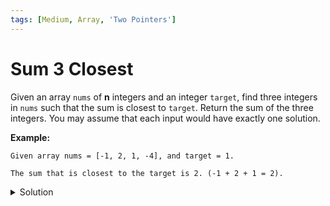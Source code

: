 ```yaml
---
tags: [Medium, Array, 'Two Pointers']
---
```


# Sum 3 Closest

Given an array `nums` of **n** integers and an integer `target`, find three integers in `nums` such that the sum is closest to `target`. Return the sum of the three integers. You may assume that each input would have exactly one solution.

**Example:**

```
Given array nums = [-1, 2, 1, -4], and target = 1.

The sum that is closest to the target is 2. (-1 + 2 + 1 = 2).
```

<details>
<summary>Solution</summary>

**Complexity:**

-   Time complexity: O(n^2).
-   Space complexity: O(1).

```javascript
/**
 * @param {number[]} nums
 * @param {number} target
 * @return {number}
 */
var threeSumClosest = function (nums, target) {
	var len = nums.length;
	var res = nums[0] + nums[1] + nums[2];
	var sum = 0;
	var l = 0;
	var r = 0;
	nums.sort((a, b) => a - b);
	for (var i = 0; i < len - 2; i++) {
		if (i > 0 && nums[i] === nums[i - 1]) continue;
		l = i + 1;
		r = len - 1;
		while (l < r) {
			sum = nums[i] + nums[l] + nums[r];
			if (sum < target) {
				l++;
			} else if (sum > target) {
				r--;
			} else {
				return sum;
			}
			if (Math.abs(sum - target) < Math.abs(res - target)) res = sum;
		}
	}
	return res;
};
```

</details>
